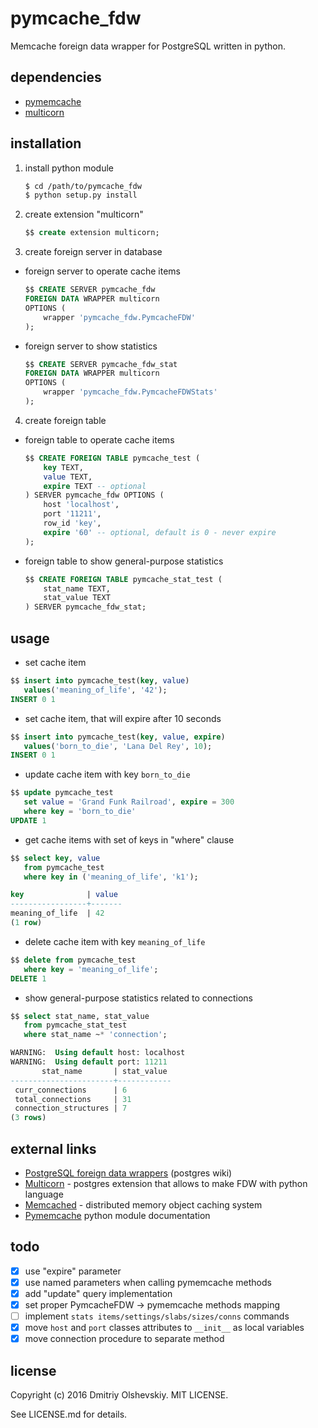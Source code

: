 pymcache\_fdw
=============

Memcache foreign data wrapper for PostgreSQL written in python.

dependencies
------------

- [pymemcache](https://pypi.python.org/pypi/pymemcache)
- [multicorn](http://multicorn.org/#idinstallation)

installation
------------

1. install python module

    ```bash
    $ cd /path/to/pymcache_fdw
    $ python setup.py install
    ```

2. create extension "multicorn"

    ```sql
    $$ create extension multicorn;
    ```

3. create foreign server in database

 - foreign server to operate cache items

    ```sql
    $$ CREATE SERVER pymcache_fdw
    FOREIGN DATA WRAPPER multicorn
    OPTIONS (
        wrapper 'pymcache_fdw.PymcacheFDW'
    );
    ```

 - foreign server to show statistics

    ```sql
    $$ CREATE SERVER pymcache_fdw_stat
    FOREIGN DATA WRAPPER multicorn
    OPTIONS (
        wrapper 'pymcache_fdw.PymcacheFDWStats'
    );
    ```

4. create foreign table

 - foreign table to operate cache items

    ```sql
    $$ CREATE FOREIGN TABLE pymcache_test (
        key TEXT,
        value TEXT,
        expire TEXT -- optional
    ) SERVER pymcache_fdw OPTIONS (
        host 'localhost',
        port '11211',
        row_id 'key',
        expire '60' -- optional, default is 0 - never expire
    );
    ```

 - foreign table to show general-purpose statistics

    ```sql
    $$ CREATE FOREIGN TABLE pymcache_stat_test (
        stat_name TEXT,
        stat_value TEXT
    ) SERVER pymcache_fdw_stat;
    ```

usage
-----

- set cache item

```sql
$$ insert into pymcache_test(key, value)
   values('meaning_of_life', '42');
INSERT 0 1
```

- set cache item, that will expire after 10 seconds

```sql
$$ insert into pymcache_test(key, value, expire)
   values('born_to_die', 'Lana Del Rey', 10);
INSERT 0 1
```

- update cache item with key `born_to_die`

```sql
$$ update pymcache_test
   set value = 'Grand Funk Railroad', expire = 300
   where key = 'born_to_die'
UPDATE 1
```

- get cache items with set of keys in "where" clause

```sql
$$ select key, value
   from pymcache_test
   where key in ('meaning_of_life', 'k1');

key              | value
-----------------+-------
meaning_of_life  | 42
(1 row)
```

- delete cache item with key `meaning_of_life`

```sql
$$ delete from pymcache_test
   where key = 'meaning_of_life';
DELETE 1
```

- show general-purpose statistics related to connections

```sql
$$ select stat_name, stat_value
   from pymcache_stat_test
   where stat_name ~* 'connection';

WARNING:  Using default host: localhost
WARNING:  Using default port: 11211
       stat_name       | stat_value
-----------------------+------------
 curr_connections      | 6
 total_connections     | 31
 connection_structures | 7
(3 rows)
```

external links
--------------

- [PostgreSQL foreign data wrappers](https://wiki.postgresql.org/wiki/Foreign_data_wrappers) (postgres wiki)
- [Multicorn](http://multicorn.org) - postgres extension that allows to make FDW with python language
- [Memcached](https://memcached.org) - distributed memory object caching system
- [Pymemcache](https://pymemcache.readthedocs.io/en/latest) python module documentation

todo
----

 - [x] use "expire" parameter
 - [x] use named parameters when calling pymemcache methods
 - [x] add "update" query implementation
 - [x] set proper PymcacheFDW -> pymemcache methods mapping
 - [ ] implement `stats items/settings/slabs/sizes/conns` commands
 - [x] move `host` and `port` classes attributes to `__init__` as local variables
 - [x] move connection procedure to separate method

license
-------

Copyright (c) 2016 Dmitriy Olshevskiy. MIT LICENSE.

See LICENSE.md for details.

